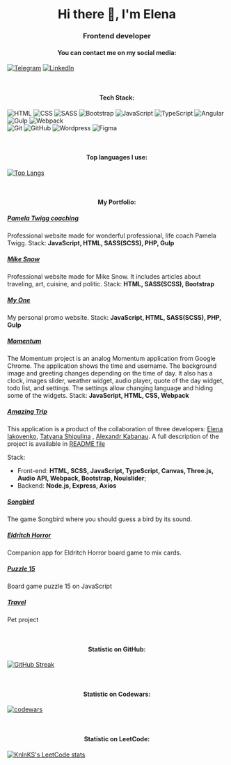 <h1 align="center">Hi there 👋, I'm Elena</h1>

<h3 align="center">Frontend developer</h3>

<h4 align="center">You can contact me on my social media:</h4>

[![Telegram](https://img.shields.io/badge/-Telegram-333?style=for-the-badge&logo=telegram&logoColor=27A0D9)](https://t.me/ElenaMyOne)
[![LinkedIn](https://img.shields.io/badge/-LinkedIn-333?style=for-the-badge&logo=linkedin&logoColor=0A66C2)](https://www.linkedin.com/in/elena-iakovenko-54319115a/)

</br>
<h4 align="center">Tech Stack:</h4>

![HTML](https://img.shields.io/badge/-HTML-333?style=for-the-badge&logo=html5)
![CSS](https://img.shields.io/badge/-CSS-333?style=for-the-badge&logo=css3&logoColor=blue)
![SASS](https://img.shields.io/badge/-SASS-333?style=for-the-badge&logo=SASS)
![Bootstrap](https://img.shields.io/badge/-Bootstrap-333?style=for-the-badge&logo=Bootstrap)
![JavaScript](https://img.shields.io/badge/-JavaScript-333?style=for-the-badge&logo=javascript)
![TypeScript](https://img.shields.io/badge/-TypeScript-333?style=for-the-badge&logo=TypeScript)
![Angular](https://img.shields.io/badge/-Angular-333?style=for-the-badge&logo=Angular)
![Gulp](https://img.shields.io/badge/-Gulp-333?style=for-the-badge&logo=Gulp)
![Webpack](https://img.shields.io/badge/-Webpack-333?style=for-the-badge&logo=Webpack)  
![Git](https://img.shields.io/badge/-Git-333?style=for-the-badge&logo=Git)
![GitHub](https://img.shields.io/badge/-GitHub-333?style=for-the-badge&logo=GitHub)
![Wordpress](https://img.shields.io/badge/-Wordpress-333?style=for-the-badge&logo=Wordpress&logoColor=blue)
![Figma](https://img.shields.io/badge/-Figma-333?style=for-the-badge&logo=Figma)

</br>
<h4 align="center">Top languages I use:</h4>

[![Top Langs](https://github-readme-stats.vercel.app/api/top-langs/?username=Elena-MyOne&theme=dark)](https://github.com/anuraghazra/github-readme-stats)

</br>
<h4 align="center">My Portfolio:</h4>

##### [Pamela Twigg coaching](http://pamelatwiggcoaching.com/)
Professional website made for wonderful professional, life coach Pamela Twigg. 
Stack: **JavaScript, HTML, SASS(SCSS), PHP, Gulp**

##### [Mike Snow](https://www.mikesnow.us/)
Professional website made for Mike Snow. It includes articles about traveling, art, cuisine, and politic. Stack: **HTML, SASS(SCSS), Bootstrap**

##### [My One](http://www.myonewebdevelop.com/)
My personal promo website. Stack: **JavaScript, HTML, SASS(SCSS), PHP, Gulp**

##### [Momentum](https://elena-myone.github.io/momentum/my-app/dist/)
The Momentum project is an analog Momentum application from Google Chrome. The application shows the time and username. The background image and greeting changes depending on the time of day. It also has a clock, images slider, weather widget, audio player, quote of the day widget, todo list, and settings. The settings allow changing language and hiding some of the widgets. Stack: **JavaScript, HTML, CSS, Webpack**

##### [Amazing Trip](https://shipu4ka-rs-clone.netlify.app/)
This application is a product of the collaboration of three developers: [Elena Iakovenko](https://github.com/Elena-MyOne), [Tatyana Shipulina](https://github.com/shipu4ka) , [Alexandr Kabanau](https://github.com/AlexKabanau). A full description of the project is available in [README file](https://github.com/Elena-MyOne/rsclone/blob/develop/README.md)

Stack: 
* Front-end: **HTML, SCSS, JavaScript, TypeScript, Canvas, Three.js, Audio API, Webpack, Bootstrap, Nouislider**;
* Backend: **Node.js, Express, Axios**

##### [Songbird](https://rolling-scopes-school.github.io/elena-myone-JSFE2022Q3/songbird/dist/index.html)
The game Songbird where you should guess a bird by its sound.

##### [Eldritch Horror](https://elena-myone.github.io/codejam-eldritch/my-app/dist/)
Companion app for Eldritch Horror board game to mix cards.

##### [Puzzle 15](https://rolling-scopes-school.github.io/elena-myone-JSFE2022Q3/puzzle-15/dist/)
Board game puzzle 15 on JavaScript

##### [Travel](https://rolling-scopes-school.github.io/elena-myone-JSFEPRESCHOOL2022Q2/travel/)
Pet project


</br>
<h4 align="center">Statistic on GitHub:</h4>

[![GitHub Streak](https://github-readme-streak-stats.herokuapp.com/?user=Elena-MyOne&theme=dark)](https://git.io/streak-stats)

</br>
<h4 align="center">Statistic on Codewars:</h4>

[![codewars](https://www.codewars.com/users/rsschool_ca97357416502d42/badges/large)](https://www.codewars.com/users/username)

</br>
<h4 align="center">Statistic on LeetCode:</h4>

[![KnlnKS's LeetCode stats](https://leetcode-stats-six.vercel.app/api?username=elena-myone&theme=dark)](https://github.com/KnlnKS/leetcode-stats)
